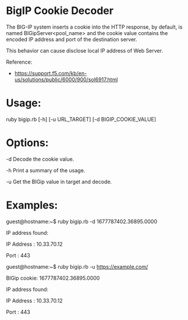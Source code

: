 # BigIP Cookie Decoder

The BIG-IP system inserts a cookie into the HTTP response, by default, is named BIGipServer<pool_name> and the cookie value contains the encoded IP address and port of the destination server.

This behavior can cause disclose local IP address of Web Server.

Reference:

* https://support.f5.com/kb/en-us/solutions/public/6000/900/sol6917.html

# Usage:

ruby bigip.rb [-h] [-u URL_TARGET] [-d BIGIP_COOKIE_VALUE]

# Options:

\-d    Decode the cookie value.

\-h    Print a summary of the usage.

\-u    Get the BIGip value in target and decode.

# Examples:

guest@hostname:~$ ruby bigip.rb -d 1677787402.36895.0000

IP address found:

IP Address : 10.33.70.12

Port       : 443

guest@hostname:~$ ruby bigip.rb -u https://example.com/

BIGip cookie: 1677787402.36895.0000

IP address found:

IP Address : 10.33.70.12

Port       : 443
